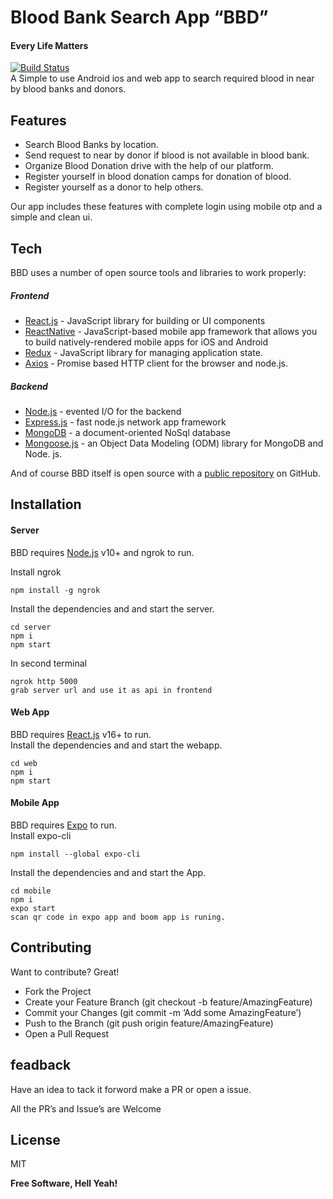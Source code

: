 <h1 class="code-line" data-line-start=0 data-line-end=1 ><a id="Blood_Bank_Search_App_BBD_0"></a>Blood Bank Search App “BBD”</h1>
<h4 class="code-line" data-line-start=1 data-line-end=2 ><a id="Every_Life_Matters_1"></a>Every Life Matters</h4>
<p class="has-line-data" data-line-start="4" data-line-end="6"><a href="https://travis-ci.org/joemccann/dillinger"><img src="https://travis-ci.org/joemccann/dillinger.svg?branch=master" alt="Build Status"></a><br>
A Simple to use Android ios and web app to search required blood in near by blood banks and donors.</p>
<h2 class="code-line" data-line-start=7 data-line-end=8 ><a id="Features_7"></a>Features</h2>
<ul>
<li class="has-line-data" data-line-start="8" data-line-end="9">Search Blood Banks by location.</li>
<li class="has-line-data" data-line-start="9" data-line-end="10">Send request to near by donor if blood is not available in blood bank.</li>
<li class="has-line-data" data-line-start="10" data-line-end="11">Organize Blood Donation drive with the help of our platform.</li>
<li class="has-line-data" data-line-start="11" data-line-end="12">Register yourself in blood donation camps for donation of blood.</li>
<li class="has-line-data" data-line-start="12" data-line-end="14">Register yourself as a donor to help others.</li>
</ul>
<p class="has-line-data" data-line-start="14" data-line-end="15">Our app includes these features with complete login using mobile otp and a simple and clean ui.</p>
<h2 class="code-line" data-line-start=16 data-line-end=17 ><a id="Tech_16"></a>Tech</h2>
<p class="has-line-data" data-line-start="18" data-line-end="19">BBD uses a number of open source tools and libraries to work properly:</p>
<h5 class="code-line" data-line-start=20 data-line-end=21 ><a id="Frontend_20"></a>Frontend</h5>
<ul>
<li class="has-line-data" data-line-start="21" data-line-end="22"><a href="https://reactjs.org/">React.js</a> - JavaScript library for building or UI components</li>
<li class="has-line-data" data-line-start="22" data-line-end="23"><a href="https://reactnative.dev/">ReactNative</a> - JavaScript-based mobile app framework that allows you to build natively-rendered mobile apps for iOS and Android</li>
<li class="has-line-data" data-line-start="23" data-line-end="24"><a href="https://www.npmjs.com/package/redux">Redux</a> - JavaScript library for managing application state.</li>
<li class="has-line-data" data-line-start="24" data-line-end="26"><a href="https://www.npmjs.com/package/axios">Axios</a> - Promise based HTTP client for the browser and node.js.</li>
</ul>
<h5 class="code-line" data-line-start=26 data-line-end=27 ><a id="Backend_26"></a>Backend</h5>
<ul>
<li class="has-line-data" data-line-start="27" data-line-end="28"><a href="http://nodejs.org">Node.js</a> - evented I/O for the backend</li>
<li class="has-line-data" data-line-start="28" data-line-end="29"><a href="http://expressjs.com">Express.js</a> - fast node.js network app framework</li>
<li class="has-line-data" data-line-start="29" data-line-end="30"><a href="https://www.mongodb.com/">MongoDB</a> - a document-oriented NoSql database</li>
<li class="has-line-data" data-line-start="30" data-line-end="32"><a href="https://www.npmjs.com/package/mongoose">Mongoose.js</a> - an Object Data Modeling (ODM) library for MongoDB and Node. js.</li>
</ul>
<p class="has-line-data" data-line-start="32" data-line-end="33">And of course BBD itself is open source with a  <a href="https://github.com/joemccann/dillinger">public repository</a> on GitHub.</p>
<h2 class="code-line" data-line-start=34 data-line-end=35 ><a id="Installation_34"></a>Installation</h2>
<h4 class="code-line" data-line-start=36 data-line-end=37 ><a id="Server_36"></a>Server</h4>
<p class="has-line-data" data-line-start="37" data-line-end="38">BBD requires <a href="https://nodejs.org/">Node.js</a> v10+ and ngrok to run.</p>
<p class="has-line-data" data-line-start="39" data-line-end="40">Install ngrok</p>
<pre><code class="has-line-data" data-line-start="41" data-line-end="43" class="language-sh">npm install -g ngrok
</code></pre>
<p class="has-line-data" data-line-start="44" data-line-end="45">Install the dependencies and and start the server.</p>
<pre><code class="has-line-data" data-line-start="46" data-line-end="50" class="language-sh"><span class="hljs-built_in">cd</span> server
npm i
npm start
</code></pre>
<p class="has-line-data" data-line-start="51" data-line-end="52">In second terminal</p>
<pre><code class="has-line-data" data-line-start="53" data-line-end="56" class="language-sh">ngrok http <span class="hljs-number">5000</span>
grab server url and use it as api <span class="hljs-keyword">in</span> frontend
</code></pre>
<h4 class="code-line" data-line-start=57 data-line-end=58 ><a id="Web_App_57"></a>Web App</h4>
<p class="has-line-data" data-line-start="58" data-line-end="60">BBD requires <a href="https://reactjs.org/">React.js</a> v16+ to run.<br>
Install the dependencies and and start the webapp.</p>
<pre><code class="has-line-data" data-line-start="61" data-line-end="65" class="language-sh"><span class="hljs-built_in">cd</span> web
npm i
npm start
</code></pre>
<h4 class="code-line" data-line-start=66 data-line-end=67 ><a id="Mobile_App_66"></a>Mobile App</h4>
<p class="has-line-data" data-line-start="67" data-line-end="69">BBD requires <a href="https://expo.io/">Expo</a> to run.<br>
Install expo-cli</p>
<pre><code class="has-line-data" data-line-start="70" data-line-end="72" class="language-sh">npm install --global expo-cli
</code></pre>
<p class="has-line-data" data-line-start="73" data-line-end="74">Install the dependencies and and start the App.</p>
<pre><code class="has-line-data" data-line-start="75" data-line-end="80" class="language-sh"><span class="hljs-built_in">cd</span> mobile
npm i
expo start
scan qr code <span class="hljs-keyword">in</span> expo app and boom app is runing.
</code></pre>
<h2 class="code-line" data-line-start=81 data-line-end=82 ><a id="Contributing_81"></a>Contributing</h2>
<p class="has-line-data" data-line-start="83" data-line-end="84">Want to contribute? Great!</p>
<ul>
<li class="has-line-data" data-line-start="84" data-line-end="85">Fork the Project</li>
<li class="has-line-data" data-line-start="85" data-line-end="86">Create your Feature Branch (git checkout -b feature/AmazingFeature)</li>
<li class="has-line-data" data-line-start="86" data-line-end="87">Commit your Changes (git commit -m ‘Add some AmazingFeature’)</li>
<li class="has-line-data" data-line-start="87" data-line-end="88">Push to the Branch (git push origin feature/AmazingFeature)</li>
<li class="has-line-data" data-line-start="88" data-line-end="90">Open a Pull Request</li>
</ul>
<h2 class="code-line" data-line-start=90 data-line-end=91 ><a id="feadback_90"></a>feadback</h2>
<p class="has-line-data" data-line-start="92" data-line-end="93">Have an idea to tack it forword make a PR or open a issue.</p>
<p class="has-line-data" data-line-start="94" data-line-end="95">All the PR’s and Issue’s are Welcome</p>
<h2 class="code-line" data-line-start=96 data-line-end=97 ><a id="License_96"></a>License</h2>
<p class="has-line-data" data-line-start="98" data-line-end="99">MIT</p>
<p class="has-line-data" data-line-start="100" data-line-end="101"><strong>Free Software, Hell Yeah!</strong></p>
